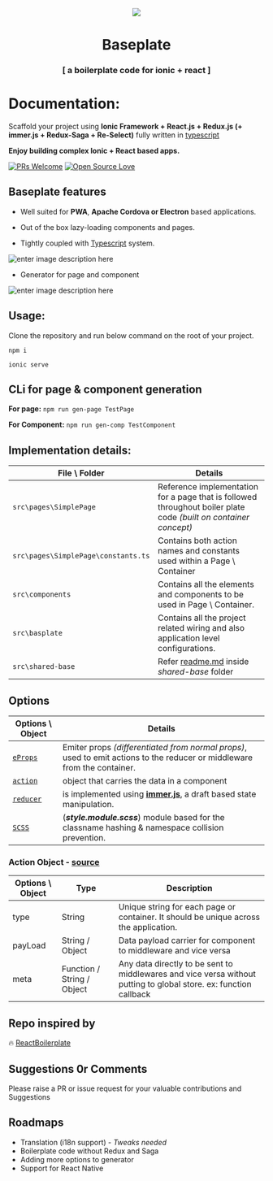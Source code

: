 
<p align="center">
    <img src="https://github.com/nirus/Ionic-React-Baseplate/blob/master/baseplate-logo.png?raw=true">
</p>
<h1 align="center">Baseplate</h1>
<h3 align="center">[ a boilerplate code for ionic + react ]</h3>


# Documentation:

 Scaffold your project using **Ionic Framework + React.js + Redux.js (+ immer.js + Redux-Saga + Re-Select)** fully written in [typescript](https://www.typescriptlang.org/)
  
  
**Enjoy building complex Ionic + React based apps.**

[![PRs Welcome](https://img.shields.io/badge/PRs-welcome-brightgreen.svg?style=flat&logo=github)](https://github.com/nirus/Ionic-React-Baseplate/pulls) [![Open Source Love](https://badges.frapsoft.com/os/v2/open-source.svg?v=103)](https://github.com/nirus/Ionic-React-Baseplate)
  
## Baseplate features

- Well suited for **PWA**, **Apache Cordova or Electron** based applications.

- Out of the box lazy-loading components and pages.

- Tightly coupled with [Typescript](https://www.typescriptlang.org/) system.

![enter image description here](https://github.com/nirus/Ionic-React-Baseplate/blob/master/props.gif?raw=true)

- Generator for page and component

![enter image description here](https://github.com/nirus/Ionic-React-Baseplate/blob/master/npm.gif?raw=true)


## Usage: 

Clone the repository and run below command on the root of your project. 

 `npm i`
 
 `ionic serve`

## CLi for page & component generation

**For page:**  `npm run gen-page TestPage`
  
**For Component:**   `npm run gen-comp TestComponent`

## Implementation details:

 |  File \ Folder | Details  | 
|---|---|
| `src\pages\SimplePage` |  Reference implementation for a page that is followed throughout boiler plate code *(built on container concept)* |
| `src\pages\SimplePage\constants.ts` |  Contains both action names and constants used within a Page \ Container|
| `src\components` | Contains all the elements and components to be used in Page \ Container. |
| `src\basplate` | Contains all the project related wiring and also application level configurations.|
| `src\shared-base` | Refer [readme.md](https://github.com/nirus/Ionic-React-Baseplate/tree/master/src/shared-base) inside *shared-base* folder  |

## Options

| Options \ Object | Details |
|---|---|
| [`eProps`](https://github.com/nirus/Ionic-React-Baseplate/blob/7ae9269e54010ede9db46a4fa9e349c5f97c9da5/src/pages/SimplePage/index.tsx#L102) | Emiter props *(differentiated from normal props)*, used to emit actions to the reducer or middleware from the container. |
| [`action`](#action-object) | object that carries the data in a component |
| [`reducer`](https://github.com/nirus/Ionic-React-Baseplate/blob/7ae9269e54010ede9db46a4fa9e349c5f97c9da5/src/pages/SimplePage/reducer.ts#L16) | is implemented using [**immer.js**](https://github.com/immerjs/immer), a draft based state manipulation. |
| [`SCSS`](https://github.com/nirus/Ionic-React-Baseplate/blob/master/src/pages/SimplePage/style.module.scss) | (***style.module.scss***) module based for the classname hashing & namespace collision prevention. |

### Action Object - [source](https://github.com/nirus/Ionic-React-Baseplate/blob/7ae9269e54010ede9db46a4fa9e349c5f97c9da5/src/baseplate/models.ts#L21)

| Options \ Object | Type | Description|
|---|---|---|
| type | String | Unique string for each page or container. It should be unique across the application.
| payLoad | String / Object | Data payload carrier for component to middleware and vice versa
| meta | Function / String / Object | Any data directly to be sent to middlewares and vice versa without putting to global store. ex: function callback |

## Repo inspired by

🔥 [ReactBoilerplate](https://github.com/react-boilerplate/react-boilerplate)

## Suggestions 0r Comments

Please raise a PR or issue request for your valuable contributions and Suggestions
  

## Roadmaps

- Translation (i18n support) - *Tweaks needed*
- Boilerplate code without Redux and Saga 
- Adding more options to generator
- Support for React Native
